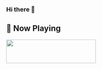 ### Hi there 👋

🎵 Now Playing
---
<a href="https://now-playing-hehoku.vercel.app/now-playing?open"><img src="https://now-playing-hehoku.vercel.app/now-playing" width="240" height="64"></a>


<!--
**hehoku/hehoku** is a ✨ _special_ ✨ repository because its `README.md` (this file) appears on your GitHub profile.

Here are some ideas to get you started:

- 🔭 I’m currently working on ...
- 🌱 I’m currently learning ...
- 👯 I’m looking to collaborate on ...
- 🤔 I’m looking for help with ...
- 💬 Ask me about ...
- 📫 How to reach me: ...
- 😄 Pronouns: ...
- ⚡ Fun fact: ...
-->
